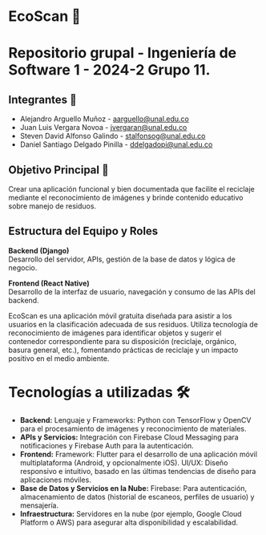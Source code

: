 # EcoScan 🚀

# Repositorio grupal - Ingeniería de Software 1 - 2024-2 Grupo 11.

## Integrantes 👥
- Alejandro Arguello Muñoz - aarguello@unal.edu.co
- Juan Luis Vergara Novoa - jvergaran@unal.edu.co
- Steven David Alfonso Galindo - stalfonsog@unal.edu.co
- Daniel Santiago Delgado Pinilla - ddelgadopi@unal.edu.co

## Objetivo Principal 🎯
Crear una aplicación funcional y bien documentada que facilite el reciclaje mediante el reconocimiento de imágenes y brinde contenido educativo sobre manejo de residuos.

## Estructura del Equipo y Roles 
**Backend (Django)**  
Desarrollo del servidor, APIs, gestión de la base de datos y lógica de negocio.

**Frontend (React Native)**  
Desarrollo de la interfaz de usuario, navegación y consumo de las APIs del backend.

EcoScan es una aplicación móvil gratuita diseñada para asistir a los usuarios en la clasificación adecuada de sus residuos. Utiliza tecnología de reconocimiento de imágenes para identificar objetos y sugerir el contenedor correspondiente para su disposición (reciclaje, orgánico, basura general, etc.), fomentando prácticas de reciclaje y un impacto positivo en el medio ambiente.

# Tecnologías a utilizadas 🛠️
- **Backend:** Lenguaje y Frameworks: Python con TensorFlow y OpenCV para el procesamiento de imágenes y reconocimiento de materiales.
- **APIs y Servicios:** Integración con Firebase Cloud Messaging para notificaciones y Firebase Auth para la autenticación.
- **Frontend:** Framework: Flutter para el desarrollo de una aplicación móvil multiplataforma (Android, y opcionalmente iOS). UI/UX: Diseño responsivo e intuitivo, basado en las últimas tendencias de diseño para aplicaciones móviles.
- **Base de Datos y Servicios en la Nube:** Firebase: Para autenticación, almacenamiento de datos (historial de escaneos, perfiles de usuario) y mensajería.
- **Infraestructura:** Servidores en la nube (por ejemplo, Google Cloud Platform o AWS) para asegurar alta disponibilidad y escalabilidad.
